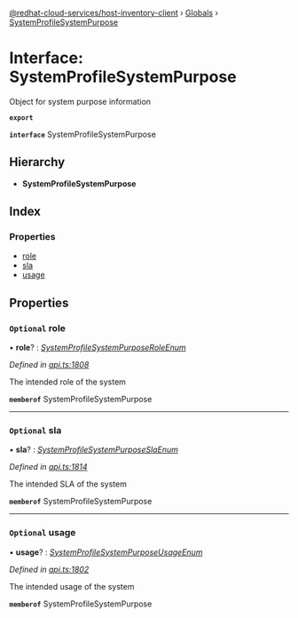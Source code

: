 [@redhat-cloud-services/host-inventory-client](../README.md) › [Globals](../globals.md) › [SystemProfileSystemPurpose](systemprofilesystempurpose.md)

# Interface: SystemProfileSystemPurpose

Object for system purpose information

**`export`** 

**`interface`** SystemProfileSystemPurpose

## Hierarchy

* **SystemProfileSystemPurpose**

## Index

### Properties

* [role](systemprofilesystempurpose.md#optional-role)
* [sla](systemprofilesystempurpose.md#optional-sla)
* [usage](systemprofilesystempurpose.md#optional-usage)

## Properties

### `Optional` role

• **role**? : *[SystemProfileSystemPurposeRoleEnum](../enums/systemprofilesystempurposeroleenum.md)*

*Defined in [api.ts:1808](https://github.com/RedHatInsights/javascript-clients.gi/blob/master/packages/host-inventory/api.ts#L1808)*

The intended role of the system

**`memberof`** SystemProfileSystemPurpose

___

### `Optional` sla

• **sla**? : *[SystemProfileSystemPurposeSlaEnum](../enums/systemprofilesystempurposeslaenum.md)*

*Defined in [api.ts:1814](https://github.com/RedHatInsights/javascript-clients.gi/blob/master/packages/host-inventory/api.ts#L1814)*

The intended SLA of the system

**`memberof`** SystemProfileSystemPurpose

___

### `Optional` usage

• **usage**? : *[SystemProfileSystemPurposeUsageEnum](../enums/systemprofilesystempurposeusageenum.md)*

*Defined in [api.ts:1802](https://github.com/RedHatInsights/javascript-clients.gi/blob/master/packages/host-inventory/api.ts#L1802)*

The intended usage of the system

**`memberof`** SystemProfileSystemPurpose
